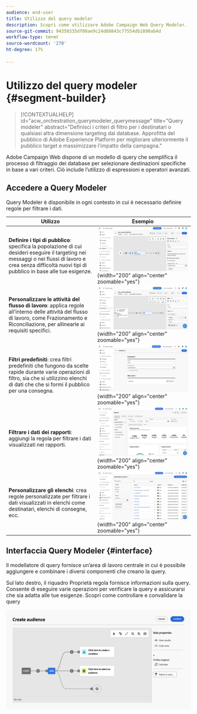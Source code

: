```yaml
---
audience: end-user
title: Utilizzo del query modeler
description: Scopri come utilizzare Adobe Campaign Web Query Modeler.
source-git-commit: 94350335df08ae9c24d88843c77554db1890ab4d
workflow-type: tm+mt
source-wordcount: '270'
ht-degree: 17%

---
```


# Utilizzo del query modeler {#segment-builder}


>[!CONTEXTUALHELP]
>id="acw_orchestration_querymodeler_querymessage"
>title="Query modeler"
>abstract="Definisci i criteri di filtro per i destinatari o qualsiasi altra dimensione targeting dal database. Approfitta del pubblico di Adobe Experience Platform per migliorare ulteriormente il pubblico target e massimizzare l’impatto della campagna."

Adobe Campaign Web dispone di un modello di query che semplifica il processo di filtraggio dei database per selezionare destinazioni specifiche in base a vari criteri. Ciò include l’utilizzo di espressioni e operatori avanzati.

## Accedere a Query Modeler

Query Modeler è disponibile in ogni contesto in cui è necessario definire regole per filtrare i dati.

| Utilizzo | Esempio |
|  ---  |  ---  |
| **Definire i tipi di pubblico**: specifica la popolazione di cui desideri eseguire il targeting nei messaggi o nei flussi di lavoro e crea senza difficoltà nuovi tipi di pubblico in base alle tue esigenze. | ![](assets/access-audience.png){width="200" align="center" zoomable="yes"} |
| **Personalizzare le attività del flusso di lavoro**: applica regole all’interno delle attività del flusso di lavoro, come Frazionamento e Riconciliazione, per allinearle ai requisiti specifici. | ![](assets/access-workflow.png){width="200" align="center" zoomable="yes"} |
| **Filtri predefiniti**: crea filtri predefiniti che fungono da scelte rapide durante varie operazioni di filtro, sia che si utilizzino elenchi di dati che che si formi il pubblico per una consegna. | ![](assets/access-predefined-filter.png){width="200" align="center" zoomable="yes"} |
| **Filtrare i dati dei rapporti**: aggiungi la regola per filtrare i dati visualizzati nei rapporti. | ![](assets/access-reports.png){width="200" align="center" zoomable="yes"} |
| **Personalizzare gli elenchi**: crea regole personalizzate per filtrare i dati visualizzati in elenchi come destinatari, elenchi di consegne, ecc. | ![](assets/access-lists.png){width="200" align="center" zoomable="yes"} |



<!--**Dynamize content**: make your content dynamic by creating conditions that define which content should be displayed to different recipients, ensuring personalized and relevant messaging.

+++Example

![](assets/access-audience.png)

 +++
-->


## Interfaccia Query Modeler {#interface}

Il modellatore di query fornisce un’area di lavoro centrale in cui è possibile aggiungere e combinare i diversi componenti che creano la query.

Sul lato destro, il riquadro Proprietà regola fornisce informazioni sulla query. Consente di eseguire varie operazioni per verificare la query e assicurarsi che sia adatta alle tue esigenze. Scopri come controllare e convalidare la query

![](assets/query-interface.png)
